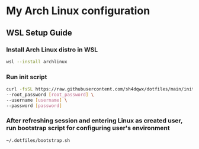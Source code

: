 # My Arch Linux configuration
## WSL Setup Guide
### Install Arch Linux distro in WSL
```bash
wsl --install archlinux
```
### Run init script
```bash
curl -fsSL https://raw.githubusercontent.com/sh4dqwx/dotfiles/main/init_wsl.sh | bash -s -- \
--root_password [root_password] \
--username [username] \
--password [password]
```
### After refreshing session and entering Linux as created user, run bootstrap script for configuring user's environment
```bash
~/.dotfiles/bootstrap.sh
```
